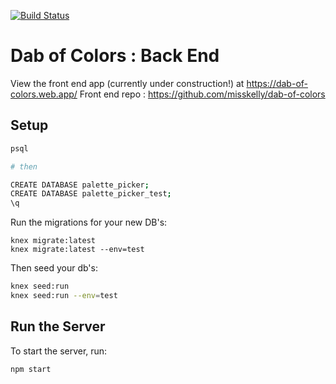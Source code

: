 [![Build Status](https://travis-ci.org/misskelly/palette-picker-api.svg?branch=master)](https://travis-ci.org/misskelly/palette-picker-api)

# Dab of Colors : Back End

View the front end app (currently under construction!) at https://dab-of-colors.web.app/
Front end repo : https://github.com/misskelly/dab-of-colors


## Setup


```bash
psql

# then

CREATE DATABASE palette_picker;
CREATE DATABASE palette_picker_test;
\q
```

Run the migrations for your new DB's:
```
knex migrate:latest
knex migrate:latest --env=test
```

Then seed your db's:

```bash
knex seed:run  
knex seed:run --env=test
```

## Run the Server

To start the server, run:

```bash
npm start
```
